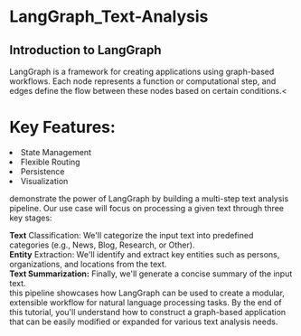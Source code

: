 # LangGraph_Text-Analysis
<h2>Introduction to LangGraph</h2>

LangGraph is a framework for creating applications using graph-based workflows. Each node represents a function or computational step, and edges define the flow between these nodes based on certain conditions.<
<br>
# Key Features:
<li>State Management</li>
<li>Flexible Routing</li>
<li>Persistence</li>
<li>Visualization</li>
 
 demonstrate the power of LangGraph by building a multi-step text analysis pipeline. Our use case will focus on processing a given text through three key stages:

**Text** Classification: We'll categorize the input text into predefined categories (e.g., News, Blog, Research, or Other).
<br>
**Entity** Extraction: We'll identify and extract key entities such as persons, organizations, and locations from the text.
<br>
**Text Summarization:** Finally, we'll generate a concise summary of the input text.
<br>
this pipeline showcases how LangGraph can be used to create a modular, extensible workflow for natural language processing tasks. By the end of this tutorial, you'll understand
how to construct a graph-based application that can be easily modified or expanded for various text analysis needs.
